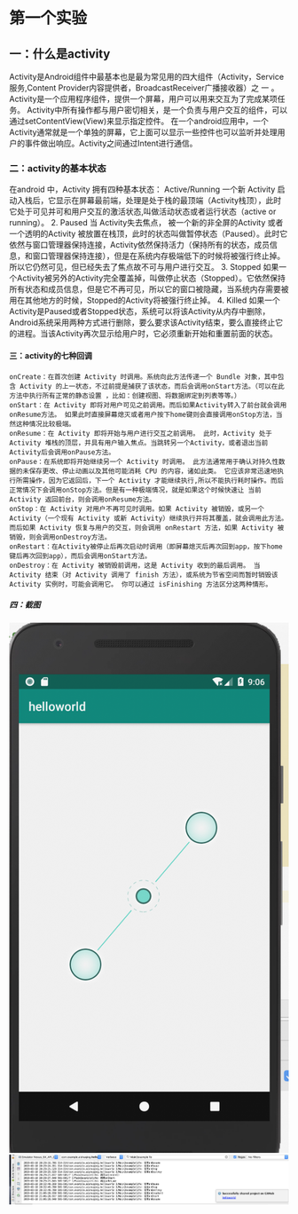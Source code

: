 #                                     第一个实验
## 一：什么是activity
Activity是Android组件中最基本也是最为常见用的四大组件（Activity，Service服务,Content Provider内容提供者，BroadcastReceiver广播接收器）之 一 。
Activity是一个应用程序组件，提供一个屏幕，用户可以用来交互为了完成某项任务。
Activity中所有操作都与用户密切相关，是一个负责与用户交互的组件，可以通过setContentView(View)来显示指定控件。
在一个android应用中，一个Activity通常就是一个单独的屏幕，它上面可以显示一些控件也可以监听并处理用户的事件做出响应。Activity之间通过Intent进行通信。
### 二：activity的基本状态
在android 中，Activity 拥有四种基本状态：
Active/Running
一个新 Activity 启动入栈后，它显示在屏幕最前端，处理是处于栈的最顶端（Activity栈顶），此时它处于可见并可和用户交互的激活状态,叫做活动状态或者运行状态（active or running）。
2. Paused
当 Activity失去焦点， 被一个新的非全屏的Activity 或者一个透明的Activity 被放置在栈顶，此时的状态叫做暂停状态（Paused）。此时它依然与窗口管理器保持连接，Activity依然保持活力（保持所有的状态，成员信息，和窗口管理器保持连接），但是在系统内存极端低下的时候将被强行终止掉。所以它仍然可见，但已经失去了焦点故不可与用户进行交互。
3. Stopped
如果一个Activity被另外的Activity完全覆盖掉，叫做停止状态（Stopped）。它依然保持所有状态和成员信息，但是它不再可见，所以它的窗口被隐藏，当系统内存需要被用在其他地方的时候，Stopped的Activity将被强行终止掉。
4. Killed
如果一个Activity是Paused或者Stopped状态，系统可以将该Activity从内存中删除，Android系统采用两种方式进行删除，要么要求该Activity结束，要么直接终止它的进程。当该Activity再次显示给用户时，它必须重新开始和重置前面的状态。
#### 三：activity的七种回调
    onCreate：在首次创建 Activity 时调用。系统向此方法传递一个 Bundle 对象，其中包含 Activity 的上一状态，不过前提是捕获了该状态，而后会调用onStart方法。（可以在此方法中执行所有正常的静态设置 ，比如：创建视图、将数据绑定到列表等等。）
    onStart：在 Activity 即将对用户可见之前调用。而后如果Activity转入了前台就会调用onResume方法。 如果此时直接屏幕熄灭或者用户按下home键则会直接调用onStop方法，当然这种情况比较极端。
    onResume：在 Activity 即将开始与用户进行交互之前调用。 此时，Activity 处于 Activity 堆栈的顶层，并具有用户输入焦点。当跳转另一个Activity，或者退出当前Activity后会调用onPause方法。
    onPause：在系统即将开始继续另一个 Activity 时调用。 此方法通常用于确认对持久性数据的未保存更改、停止动画以及其他可能消耗 CPU 的内容，诸如此类。 它应该非常迅速地执行所需操作，因为它返回后，下一个 Activity 才能继续执行,所以不能执行耗时操作。而后正常情况下会调用onStop方法。但是有一种极端情况，就是如果这个时候快速让 当前Activity 返回前台，则会调用onResume方法。
    onStop：在 Activity 对用户不再可见时调用。如果 Activity 被销毁，或另一个 Activity（一个现有 Activity 或新 Activity）继续执行并将其覆盖，就会调用此方法。而后如果 Activity 恢复与用户的交互，则会调用 onRestart 方法，如果 Activity 被销毁，则会调用onDestroy方法。
    onRestart：在Activity被停止后再次启动时调用（即屏幕熄灭后再次回到app，按下home键后再次回到app），而后会调用onStart方法。
    onDestroy：在 Activity 被销毁前调用，这是 Activity 收到的最后调用。 当 Activity 结束（对 Activity 调用了 finish 方法），或系统为节省空间而暂时销毁该 Activity 实例时，可能会调用它。 你可以通过 isFinishing 方法区分这两种情形。
##### 四：截图
![这是helloworld的截图](https://github.com/aishuqing/helloworld/blob/master/app/屏幕快照%202019-03-18%20下午9.06.46.png)
![这是activity 的截图](https://github.com/aishuqing/helloworld/blob/master/app/屏幕快照%202019-03-18%20下午9.07.03.png)
    
    
